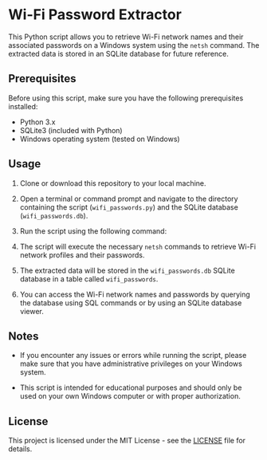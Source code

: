 # Wi-Fi Password Extractor

This Python script allows you to retrieve Wi-Fi network names and their associated passwords on a Windows system using the `netsh` command. The extracted data is stored in an SQLite database for future reference.

## Prerequisites

Before using this script, make sure you have the following prerequisites installed:

- Python 3.x
- SQLite3 (included with Python)
- Windows operating system (tested on Windows)

## Usage

1. Clone or download this repository to your local machine.

2. Open a terminal or command prompt and navigate to the directory containing the script (`wifi_passwords.py`) and the SQLite database (`wifi_passwords.db`).

3. Run the script using the following command:

4. The script will execute the necessary `netsh` commands to retrieve Wi-Fi network profiles and their passwords.

5. The extracted data will be stored in the `wifi_passwords.db` SQLite database in a table called `wifi_passwords`.

6. You can access the Wi-Fi network names and passwords by querying the database using SQL commands or by using an SQLite database viewer.

## Notes

- If you encounter any issues or errors while running the script, please make sure that you have administrative privileges on your Windows system.

- This script is intended for educational purposes and should only be used on your own Windows computer or with proper authorization.

## License

This project is licensed under the MIT License - see the [LICENSE](LICENSE) file for details.
